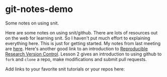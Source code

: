 # git-notes-demo
Some notes on using snit.

Here are some notes on using snit/github.  There are lots of resources out on the web for learning snit.  So I haven't put much effort to explaining everything here.  This is just for getting started.  My notes from last meeting are [here]( https://drive.google.com/file/d/12Bhi3m3cPuNP_pHdzZib0VM2dgomyu9g/view?usp=sharing).  Here's another good link to an introduction to [Reproducible Research Version Control](https://datacarpentry.org/rr-version-control/).  Lesson 2 gives an introduction to using github to `fork` and `clone` a repo, make modifications and submit pull requests.

Add links to your favorite snit tutorials or your repos here:



